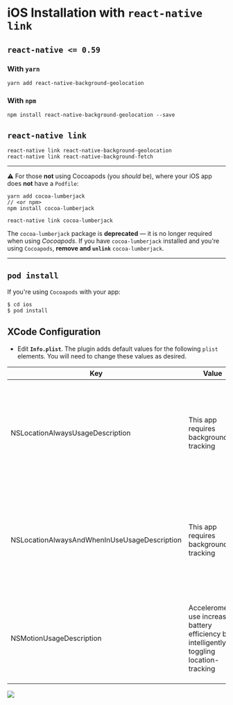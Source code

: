 # iOS Installation with `react-native link`

## `react-native <= 0.59`

### With `yarn`

```shell
yarn add react-native-background-geolocation
```

### With `npm`
```shell
npm install react-native-background-geolocation --save
```

## `react-native link`
```shell
react-native link react-native-background-geolocation
react-native link react-native-background-fetch
```

---------------------------------------------------------------

:warning: For those **not** using Cocoapods (you *should* be), where your iOS app does **not** have a `Podfile`:
```shell
yarn add cocoa-lumberjack
// <or npm>
npm install cocoa-lumberjack

react-native link cocoa-lumberjack
```

The `cocoa-lumberjack` package is **deprecated** &mdash; it is no longer required when using *Cocoapods*.  If you have `cocoa-lumberjack` installed and you're using `Cocoapods`, **remove and `unlink`** `cocoa-lumberjack`.

---------------------------------------------------------------

## `pod install`

If you're using `Cocoapods` with your app:

```shell
$ cd ios
$ pod install
```

## XCode Configuration

- Edit **`Info.plist`**.  The plugin adds default values for the following `plist` elements.  You will need to change these values as desired.

| Key | Value | Description |
|-----|-------|-------------|
| NSLocationAlwaysUsageDescription | This app requires background tracking | **Deprecated in iOS 11** The value here will be presented to the user when the plugin requests **Background Location** permission |
| NSLocationAlwaysAndWhenInUseUsageDescription | This app requires background tracking | **New for iOS 11** The value here will be presented to the user when the plugin requests **Background Location** permission |
| NSMotionUsageDescription | Accelerometer use increases battery efficiency by intelligently toggling location-tracking | The value here will be presented to the user when the app requests **Motion Activity** permission.|

![](https://dl.dropboxusercontent.com/s/j7udsab7brlj4yk/Screenshot%202016-09-22%2008.33.53.png?dl=1)



